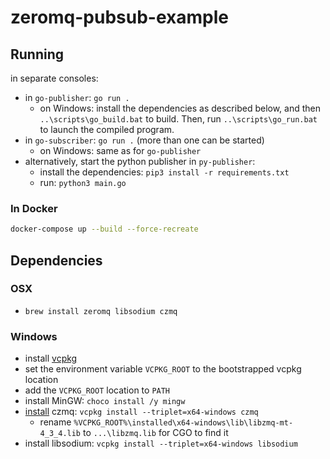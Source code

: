 # zeromq-pubsub-example

## Running

in separate consoles:

- in `go-publisher`: `go run .`
  - on Windows: install the dependencies as described below, and then `..\scripts\go_build.bat`
    to build. Then, run `..\scripts\go_run.bat` to launch the compiled program.
- in `go-subscriber`: `go run .` (more than one can be started)
  - on Windows: same as for `go-publisher`
- alternatively, start the python publisher in `py-publisher`:
  - install the dependencies: `pip3 install -r requirements.txt`
  - run: `python3 main.go`

### In Docker

```bash
docker-compose up --build --force-recreate
```

## Dependencies

### OSX

- `brew install zeromq libsodium czmq`

### Windows

- install [vcpkg](https://github.com/microsoft/vcpkg#quick-start-windows)
- set the environment variable `VCPKG_ROOT` to the bootstrapped vcpkg location 
- add the `VCPKG_ROOT` location to `PATH`
- install MinGW: `choco install /y mingw`
- [install](https://github.com/zeromq/goczmq/issues/229#issuecomment-1019070347) czmq: `vcpkg install --triplet=x64-windows czmq`
  - rename `%VCPKG_ROOT%\installed\x64-windows\lib\libzmq-mt-4_3_4.lib` to `...\libzmq.lib` for CGO to find it
- install libsodium: `vcpkg install --triplet=x64-windows libsodium`